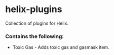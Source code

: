 # helix-plugins
Collection of plugins for Helix.
### Contains the following:
* Toxic Gas - Adds toxic gas and gasmask item.
